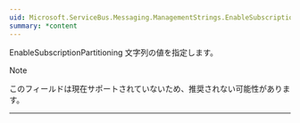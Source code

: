 ```yaml
---
uid: Microsoft.ServiceBus.Messaging.ManagementStrings.EnableSubscriptionPartitioning
summary: *content
---
```


EnableSubscriptionPartitioning 文字列の値を指定します。 

> [!NOTE]
> このフィールドは現在サポートされていないため、推奨されない可能性があります。

---

